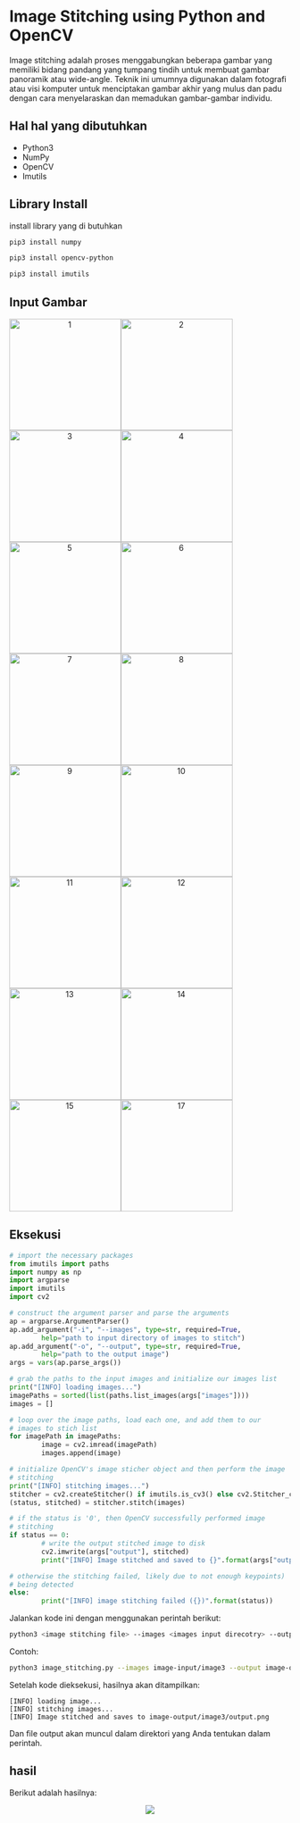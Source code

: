 # Image Stitching using Python and OpenCV

Image stitching adalah proses menggabungkan beberapa gambar yang memiliki bidang pandang yang tumpang tindih untuk membuat gambar panoramik atau wide-angle. Teknik ini umumnya digunakan dalam fotografi atau visi komputer untuk menciptakan gambar akhir yang mulus dan padu dengan cara menyelaraskan dan memadukan gambar-gambar individu.

## Hal hal yang dibutuhkan

- Python3
- NumPy
- OpenCV
- Imutils

## Library Install
install library yang di butuhkan

```bash
pip3 install numpy
```
```bash
pip3 install opencv-python
```
```bash
pip3 install imutils
```

## Input Gambar

<div align="center">
  <div style="display:flex; flex-wrap:wrap;">
    <img src="https://user-images.githubusercontent.com/150429308/284002446-b28c4ea1-1626-48f9-8695-605bc2940c59.jpg" alt="1" width="200"/>
    <img src="https://user-images.githubusercontent.com/150429308/284002451-3cb65ee9-cdb8-41ba-a7b1-eabaa912820c.jpg" alt="2" width="200"/>
    <img src="https://user-images.githubusercontent.com/150429308/284002455-fb821b1e-38ce-4359-9162-b686444e35be.jpg" alt="3" width="200"/>
    <img src="https://user-images.githubusercontent.com/150429308/284002458-45a63d38-112d-4146-be10-b8a526166352.jpg" alt="4" width="200"/>
    <img src="https://user-images.githubusercontent.com/150429308/284002461-6f2c325a-eaf7-41e6-8c27-e312fde22851.jpg" alt="5" width="200"/>
    <img src="https://user-images.githubusercontent.com/150429308/284002465-7d3e7fb1-909a-4cbe-bd9e-522561b05bd7.jpg" alt="6" width="200"/>
    <img src="https://user-images.githubusercontent.com/150429308/284002468-9dd95752-c5c2-4c20-8275-75f770d61178.jpg" alt="7" width="200"/>
    <img src="https://user-images.githubusercontent.com/150429308/284002471-7449f9b9-7adb-4b53-834b-f1ee9a18092a.jpg" alt="8" width="200"/>
    <img src="https://user-images.githubusercontent.com/150429308/284002473-a8d545d9-421f-481f-8ccc-8cf2853f1354.jpg" alt="9" width="200"/>
    <img src="https://user-images.githubusercontent.com/150429308/284002477-6d4470e5-eb71-4035-9960-98894ad25221.jpg" alt="10" width="200"/>
    <img src="https://user-images.githubusercontent.com/150429308/284002481-04bff590-64a5-40f6-aa73-f5f569903a96.jpg" alt="11" width="200"/>
    <img src="https://user-images.githubusercontent.com/150429308/284002486-eef69080-c1fa-484e-a903-c345d4abaa56.jpg" alt="12" width="200"/>
    <img src="https://user-images.githubusercontent.com/150429308/284002491-99f29c50-3919-4321-be60-73a3f035dc37.jpg" alt="13" width="200"/>
    <img src="https://user-images.githubusercontent.com/150429308/284002495-7a2ac112-31c9-414c-8345-0e454d5b06ee.jpg" alt="14" width="200"/>
    <img src="https://user-images.githubusercontent.com/150429308/284002498-49254143-341b-4522-81d2-8716f558a23c.jpg" alt="15" width="200"/>
    <img src="https://user-images.githubusercontent.com/150429308/284002501-dbf54a44-b13e-484a-8605-4c51cb231511.jpg" a <img src="" alt="17" width="200"/>
  </div>
</div>


## Eksekusi

```py
# import the necessary packages
from imutils import paths
import numpy as np
import argparse
import imutils
import cv2

# construct the argument parser and parse the arguments
ap = argparse.ArgumentParser()
ap.add_argument("-i", "--images", type=str, required=True,
        help="path to input directory of images to stitch")
ap.add_argument("-o", "--output", type=str, required=True,
        help="path to the output image")
args = vars(ap.parse_args())

# grab the paths to the input images and initialize our images list
print("[INFO] loading images...")
imagePaths = sorted(list(paths.list_images(args["images"])))
images = []

# loop over the image paths, load each one, and add them to our
# images to stich list
for imagePath in imagePaths:
        image = cv2.imread(imagePath)
        images.append(image)

# initialize OpenCV's image sticher object and then perform the image
# stitching
print("[INFO] stitching images...")
stitcher = cv2.createStitcher() if imutils.is_cv3() else cv2.Stitcher_create()
(status, stitched) = stitcher.stitch(images)

# if the status is '0', then OpenCV successfully performed image
# stitching
if status == 0:
        # write the output stitched image to disk
        cv2.imwrite(args["output"], stitched)
        print("[INFO] Image stitched and saved to {}".format(args["output"]))

# otherwise the stitching failed, likely due to not enough keypoints)
# being detected
else:
        print("[INFO] image stitching failed ({})".format(status))
```

Jalankan kode ini dengan menggunakan perintah berikut:
```bash
python3 <image stitching file> --images <images input direcotry> --output <image output directory>/<output name.png>
```
Contoh:
```bash
python3 image_stitching.py --images image-input/image3 --output image-output/image3/output.png
```
Setelah kode dieksekusi, hasilnya akan ditampilkan:
```
[INFO] loading image...
[INFO] stitching images...
[INFO] Image stitched and saves to image-output/image3/output.png
```

Dan file output akan muncul dalam direktori yang Anda tentukan dalam perintah.

## hasil
Berikut adalah hasilnya:
<p align="center">
  <img src="https://user-images.githubusercontent.com/150429308/284002504-50095ede-1bc1-4860-981d-6d09d2e7156a.jpg">
</p>
